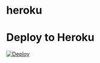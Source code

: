 # heroku
# Deploy to Heroku
[![Deploy](https://www.herokucdn.com/deploy/button.svg)](https://dashboard.heroku.com/new?template=https://github.com/alreadydea/antiban-heroku)
